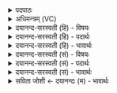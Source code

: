 <details><summary>पदपाठः</summary>

ए॒षः। छागः॑। पु॒रः। अश्वे॑न। वा॒जिना॑। पू॒ष्णः। भा॒गः। नी॒य॒ते॒। वि॒श्वदे॑व्य॒ इति॑ वि॒श्वऽदे॑व्यः॒। अ॒भि॒प्रिय॒मित्य॑भि॒ऽप्रिय॑म्। यत्। पु॒रो॒डाश॑म्। अर्व॑ता। त्वष्टा॑। इत्। ए॒नम्। सौ॒श्र॒व॒साय॑। जि॒न्व॒ति॒। २६।
</details>

<details><summary>अधिमन्त्रम् (VC)</summary>

- यज्ञो देवता
- गोतम ऋषिः
- निचृज्जगती
- निषादः
</details>

<details><summary>दयानन्द-सरस्वती (हि) - विषयः</summary>

फिर किस के साथ कौन पालना करने योग्य हैं, इस विषय को अगले मन्त्र में कहा है ॥
</details>

<details><summary>दयानन्द-सरस्वती (हि) - पदार्थः</summary>

पदार्थान्वयभाषाः -  विद्वानों को चाहिये कि जो (एषः) यह (पुरः) प्रथम (विश्वदेव्यः) सब विद्वानों में उत्तम (पूष्णः) पुष्टि करनेवाले का (भागः) सेवने योग्य (छागः) पदार्थों को छिन्न-भिन्न करता हुआ प्राणी (वाजिना) वेगवान् (अश्वेन) घोड़े के साथ (नीयते) प्राप्त किया जाता और (यत्) जिस (अभिप्रियम्) सब ओर से मनोहर (पुरोडाशम्) पुरोडाश नामक यज्ञभाग को (अर्वता) पहुँचाते हुए घोड़े के साथ (त्वष्टा) पदार्थों को सूक्ष्म करनेवाला (एनम्) उक्त भाग को (सौश्रवसाय) उत्तम कीर्तिमान् होने के लिये (इत्) ही (जिन्वति) पाकर प्रसन्न होता है, वह सदैव पालने योग्य है ॥२६ ॥
</details>

<details><summary>दयानन्द-सरस्वती (हि) - भावार्थः</summary>

भावार्थभाषाः -  यदि अश्वादिकों के साथ अन्य बकरी आदि पशुओं को बढ़ावें तो वे मनुष्य सुख की उन्नति करें ॥२६ ॥
</details>

<details><summary>दयानन्द-सरस्वती (सं) - विषयः</summary>

पुनः केन सह के पालनीया इत्याह ॥
</details>

<details><summary>दयानन्द-सरस्वती (सं) - पदार्थः</summary>

पदार्थान्वयभाषाः -  विद्वद्भिर्य एष पुरो विश्वदेव्यः पूष्णो भागश्छागो वाजिनाऽश्वेन सह नीयते, यदभिप्रियं पुरोडाशमर्वता सह त्वष्टैनं सौश्रवसायेज्जिन्वति स सदा पालनीयः ॥२६ ॥
</details>

<details><summary>दयानन्द-सरस्वती (सं) - भावार्थः</summary>

भावार्थभाषाः -  यद्यश्वादिभिः सहान्यानजादीन् पशून् वर्धयेयुस्तर्हि ते मनुष्याः सुखमुन्नयेयुः ॥२६ ॥
</details>

<details><summary>सविता जोशी ← दयानन्दः (म) - भावार्थः</summary>

भावार्थभाषाः -  जर अश्व वगैरे बरोबर शेळी इत्यादी इतर पशूंना बाळगले तर ती माणसे सुख वाढवितात.
</details>